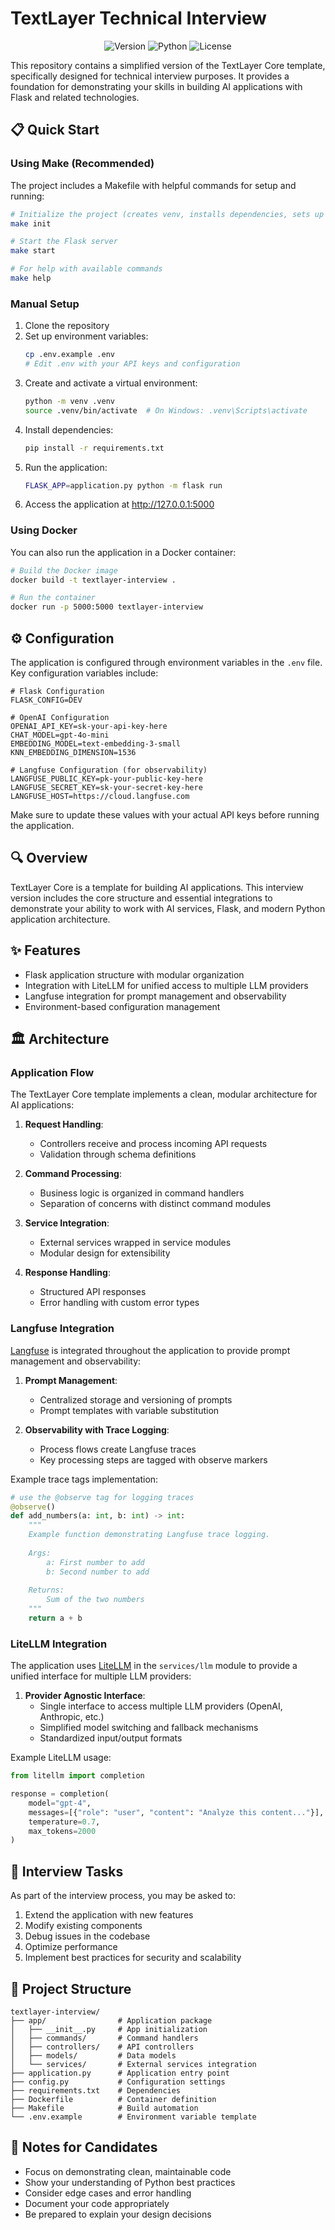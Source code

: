 # TextLayer Technical Interview

<div align="center">

![Version](https://img.shields.io/badge/version-1.0.0-blue.svg)
![Python](https://img.shields.io/badge/Python-3.9-blue.svg)
![License](https://img.shields.io/badge/license-Proprietary-red.svg)

</div>

This repository contains a simplified version of the TextLayer Core template, specifically designed for technical interview purposes. It provides a foundation for demonstrating your skills in building AI applications with Flask and related technologies.

## 📋 Quick Start

### Using Make (Recommended)

The project includes a Makefile with helpful commands for setup and running:

```bash
# Initialize the project (creates venv, installs dependencies, sets up .env)
make init

# Start the Flask server
make start

# For help with available commands
make help
```

### Manual Setup

1. Clone the repository
2. Set up environment variables:
   ```bash
   cp .env.example .env
   # Edit .env with your API keys and configuration
   ```
3. Create and activate a virtual environment:
   ```bash
   python -m venv .venv
   source .venv/bin/activate  # On Windows: .venv\Scripts\activate
   ```
4. Install dependencies:
   ```bash
   pip install -r requirements.txt
   ```
5. Run the application:
   ```bash
   FLASK_APP=application.py python -m flask run
   ```
6. Access the application at http://127.0.0.1:5000

### Using Docker

You can also run the application in a Docker container:

```bash
# Build the Docker image
docker build -t textlayer-interview .

# Run the container
docker run -p 5000:5000 textlayer-interview
```

## ⚙️ Configuration

The application is configured through environment variables in the `.env` file. Key configuration variables include:

```
# Flask Configuration
FLASK_CONFIG=DEV

# OpenAI Configuration
OPENAI_API_KEY=sk-your-api-key-here
CHAT_MODEL=gpt-4o-mini
EMBEDDING_MODEL=text-embedding-3-small
KNN_EMBEDDING_DIMENSION=1536

# Langfuse Configuration (for observability)
LANGFUSE_PUBLIC_KEY=pk-your-public-key-here
LANGFUSE_SECRET_KEY=sk-your-secret-key-here
LANGFUSE_HOST=https://cloud.langfuse.com
```

Make sure to update these values with your actual API keys before running the application.

## 🔍 Overview

TextLayer Core is a template for building AI applications. This interview version includes the core structure and essential integrations to demonstrate your ability to work with AI services, Flask, and modern Python application architecture.

## ✨ Features

- Flask application structure with modular organization
- Integration with LiteLLM for unified access to multiple LLM providers
- Langfuse integration for prompt management and observability
- Environment-based configuration management

## 🏛️ Architecture

### Application Flow

The TextLayer Core template implements a clean, modular architecture for AI applications:

1. **Request Handling**: 
   - Controllers receive and process incoming API requests
   - Validation through schema definitions

2. **Command Processing**:
   - Business logic is organized in command handlers
   - Separation of concerns with distinct command modules

3. **Service Integration**:
   - External services wrapped in service modules
   - Modular design for extensibility

4. **Response Handling**:
   - Structured API responses
   - Error handling with custom error types

### Langfuse Integration

[Langfuse](https://langfuse.com/docs) is integrated throughout the application to provide prompt management and observability:

1. **Prompt Management**:
   - Centralized storage and versioning of prompts
   - Prompt templates with variable substitution

2. **Observability with Trace Logging**:
   - Process flows create Langfuse traces
   - Key processing steps are tagged with observe markers

Example trace tags implementation:

```python
# use the @observe tag for logging traces
@observe()
def add_numbers(a: int, b: int) -> int:
    """
    Example function demonstrating Langfuse trace logging.
    
    Args:
        a: First number to add
        b: Second number to add
        
    Returns:
        Sum of the two numbers
    """
    return a + b
```

### LiteLLM Integration

The application uses [LiteLLM](https://docs.litellm.ai/) in the `services/llm` module to provide a unified interface for multiple LLM providers:

1. **Provider Agnostic Interface**:
   - Single interface to access multiple LLM providers (OpenAI, Anthropic, etc.)
   - Simplified model switching and fallback mechanisms
   - Standardized input/output formats

Example LiteLLM usage:

```python
from litellm import completion

response = completion(
    model="gpt-4",
    messages=[{"role": "user", "content": "Analyze this content..."}],
    temperature=0.7,
    max_tokens=2000
)
```

## 🚀 Interview Tasks

As part of the interview process, you may be asked to:

1. Extend the application with new features
2. Modify existing components
3. Debug issues in the codebase
4. Optimize performance
5. Implement best practices for security and scalability

## 📁 Project Structure

```
textlayer-interview/
├── app/                # Application package
│   ├── __init__.py     # App initialization
│   ├── commands/       # Command handlers
│   ├── controllers/    # API controllers
│   ├── models/         # Data models
│   └── services/       # External services integration
├── application.py      # Application entry point
├── config.py           # Configuration settings
├── requirements.txt    # Dependencies
├── Dockerfile          # Container definition
├── Makefile            # Build automation
└── .env.example        # Environment variable template
```

## 📝 Notes for Candidates

- Focus on demonstrating clean, maintainable code
- Show your understanding of Python best practices
- Consider edge cases and error handling
- Document your code appropriately
- Be prepared to explain your design decisions 
